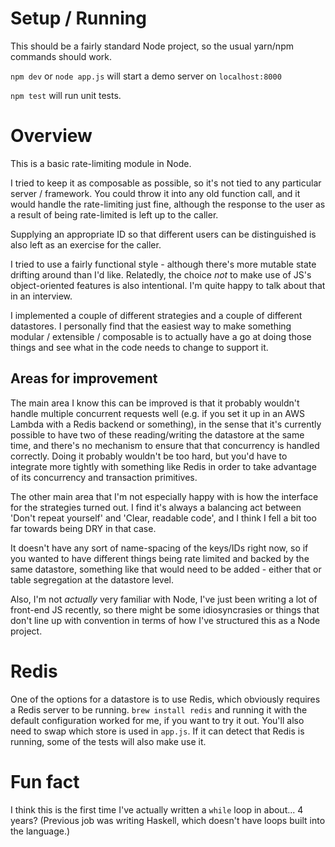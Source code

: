 # Setup / Running

This should be a fairly standard Node project, so the usual yarn/npm commands should work.

`npm dev` or `node app.js` will start a demo server on `localhost:8000`

`npm test` will run unit tests.

# Overview

This is a basic rate-limiting module in Node.

I tried to keep it as composable as possible, so it's not tied to any particular server / framework. You could throw it into any old function call, and it would handle the rate-limiting just fine, although the response to the user as a result of being rate-limited is left up to the caller.

Supplying an appropriate ID so that different users can be distinguished is also left as an exercise for the caller.

I tried to use a fairly functional style - although there's more mutable state drifting around than I'd like. Relatedly, the choice *not* to make use of JS's object-oriented features is also intentional. I'm quite happy to talk about that in an interview.

I implemented a couple of different strategies and a couple of different datastores. I personally find that the easiest way to make something modular / extensible / composable is to actually have a go at doing those things and see what in the code needs to change to support it.

## Areas for improvement

The main area I know this can be improved is that it probably wouldn't handle multiple concurrent requests well (e.g. if you set it up in an AWS Lambda with a Redis backend or something), in the sense that it's currently possible to have two of these reading/writing the datastore at the same time, and there's no mechanism to ensure that that concurrency is handled correctly. Doing it probably wouldn't be too hard, but you'd have to integrate more tightly with something like Redis in order to take advantage of its concurrency and transaction primitives.

The other main area that I'm not especially happy with is how the interface for the strategies turned out. I find it's always a balancing act between 'Don't repeat yourself' and 'Clear, readable code', and I think I fell a bit too far towards being DRY in that case.

It doesn't have any sort of name-spacing of the keys/IDs right now, so if you wanted to have different things being rate limited and backed by the same datastore, something like that would need to be added - either that or table segregation at the datastore level.

Also, I'm not *actually* very familiar with Node, I've just been writing a lot of front-end JS recently, so there might be some idiosyncrasies or things that don't line up with convention in terms of how I've structured this as a Node project.

# Redis

One of the options for a datastore is to use Redis, which obviously requires a Redis server to be running. `brew install redis` and running it with the default configuration worked for me, if you want to try it out. You'll also need to swap which store is used in `app.js`. If it can detect that Redis is running, some of the tests will also make use it.

# Fun fact

I think this is the first time I've actually written a `while` loop in about... 4 years? (Previous job was writing Haskell, which doesn't have loops built into the language.)